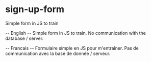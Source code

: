 # sign-up-form
Simple form in JS to train

-- English --
Simple form in JS to train. No communication with the database / server.

-- Francais --
Formulaire simple en JS pour m'entraîner. Pas de communication avec la base de donnée / serveur.  
